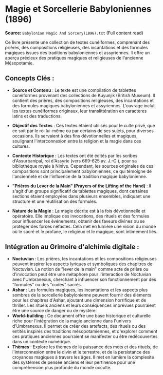 # Magie et Sorcellerie Babyloniennes (1896)

**Source:** `Babylonian Magic And Sorcery(1896).txt` (Full content read)

Ce livre présente une collection de textes cunéiformes, comprenant des prières, des compositions religieuses, des incantations et des formules magiques issues des traditions babyloniennes et assyriennes. Il offre un aperçu précieux des pratiques magiques et religieuses de l'ancienne Mésopotamie.

## Concepts Clés :

*   **Source et Contenu** : Le texte est une compilation de tablettes cunéiformes provenant des collections de Kuyunjik (British Museum). Il contient des prières, des compositions religieuses, des incantations et des formules magiques babyloniennes et assyriennes. L'ouvrage inclut les textes cunéiformes originaux, leur translittération en caractères latins et des traductions.

*   **Objectif des Textes** : Ces textes étaient utilisés pour le culte privé, que ce soit par le roi lui-même ou par certains de ses sujets, pour diverses occasions. Ils servaient à des fins dévotionnelles et magiques, soulignant l'interconnexion entre la religion et la magie dans ces cultures.

*   **Contexte Historique** : Les textes ont été édités par les scribes d'Assurbanipal, roi d'Assyrie (vers 669-625 av. J.-C.), pour sa bibliothèque royale à Ninive. Cependant, les sources originales de ces compositions sont principalement babyloniennes, ce qui témoigne de l'ancienneté et de l'influence de la tradition magique babylonienne.

*   **"Prières du Lever de la Main" (Prayers of the Lifting of the Hand)** : Il s'agit d'un groupe significatif de tablettes magiques, dont certaines sections étaient employées dans plusieurs ensembles, indiquant une structure et une réutilisation des formules.

*   **Nature de la Magie** : La magie décrite est à la fois dévotionnelle et opératoire. Elle implique des invocations, des rituels et des formules pour influencer les événements, obtenir des faveurs divines ou se protéger des forces néfastes. Cela met en lumière une vision du monde où le sacré et le profane, le religieux et le magique, sont intimement liés.

## Intégration au Grimoire d'alchimie digitale :

*   **Noctuvian** : Les prières, les incantations et les compositions religieuses peuvent inspirer les aspects lyriques et symboliques des chapitres de Noctuvian. La notion de "lever de la main" comme acte de prière ou d'invocation peut être une métaphore pour l'interaction de Noctuvian avec l'Umbranexus, cherchant à influencer son fonctionnement par des "formules" ou des "codes" sacrés.
*   **Ashar** : Les formules magiques, les incantations et les aspects plus sombres de la sorcellerie babylonienne peuvent fournir des éléments pour les chapitres d'Ashar, ajoutant une dimension horrifique et de thriller. Les rituels anciens et leurs conséquences imprévues pourraient être une source de danger ou de mystère.
*   **World-building** : Ce document offre une base historique et culturelle riche pour l'intégration de la magie ancienne dans l'univers d'Umbranexus. Il permet de créer des artefacts, des rituels ou des entités inspirés des traditions mésopotamiennes, et d'explorer comment ces pratiques anciennes pourraient se manifester ou être redécouvertes dans un contexte numérique.
*   **Thèmes** : Explore les thèmes de la puissance des mots et des rituels, de l'interconnexion entre le divin et le terrestre, et de la persistance des croyances magiques à travers les âges. Il met en lumière la complexité des systèmes de pensée anciens et leur pertinence pour une compréhension plus profonde du monde occulte.
